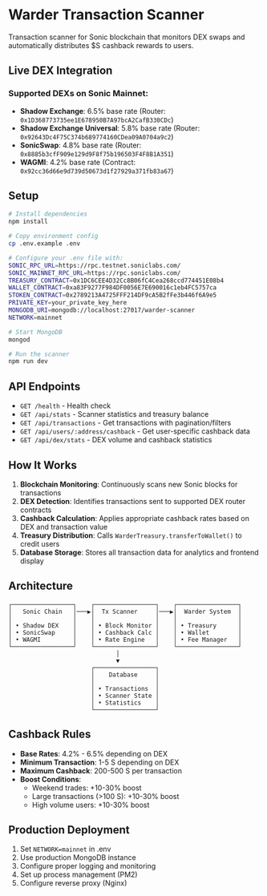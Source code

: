 # Warder Transaction Scanner

Transaction scanner for Sonic blockchain that monitors DEX swaps and automatically distributes $S cashback rewards to users.

## Live DEX Integration

### Supported DEXs on Sonic Mainnet:
- **Shadow Exchange**: 6.5% base rate (Router: `0x1D368773735ee1E678950B7A97bcA2CafB330CDc`)
- **Shadow Exchange Universal**: 5.8% base rate (Router: `0x92643Dc4F75C374b689774160CDea09A0704a9c2`)
- **SonicSwap**: 4.8% base rate (Router: `0x8885b3cfF909e129d9F8f75b196503F4F8B1A351`)
- **WAGMI**: 4.2% base rate (Contract: `0x92cc36d66e9d739d50673d1f27929a371fb83a67`)

## Setup

```bash
# Install dependencies
npm install

# Copy environment config
cp .env.example .env

# Configure your .env file with:
SONIC_RPC_URL=https://rpc.testnet.soniclabs.com/
SONIC_MAINNET_RPC_URL=https://rpc.soniclabs.com/
TREASURY_CONTRACT=0x1DC6CEE4D32Cc8B06fC4Cea268ccd774451E08b4
WALLET_CONTRACT=0xa83F9277F984DF0056E7E690016c1eb4FC5757ca
STOKEN_CONTRACT=0x2789213A4725FFF214DF9cA5B2fFe3b446f6A9e5
PRIVATE_KEY=your_private_key_here
MONGODB_URI=mongodb://localhost:27017/warder-scanner
NETWORK=mainnet

# Start MongoDB
mongod

# Run the scanner
npm run dev
```

## API Endpoints

- `GET /health` - Health check
- `GET /api/stats` - Scanner statistics and treasury balance
- `GET /api/transactions` - Get transactions with pagination/filters
- `GET /api/users/:address/cashback` - Get user-specific cashback data
- `GET /api/dex/stats` - DEX volume and cashback statistics

## How It Works

1. **Blockchain Monitoring**: Continuously scans new Sonic blocks for transactions
2. **DEX Detection**: Identifies transactions sent to supported DEX router contracts
3. **Cashback Calculation**: Applies appropriate cashback rates based on DEX and transaction value
4. **Treasury Distribution**: Calls `WarderTreasury.transferToWallet()` to credit users
5. **Database Storage**: Stores all transaction data for analytics and frontend display

## Architecture

```
┌─────────────────┐    ┌─────────────────┐    ┌─────────────────┐
│   Sonic Chain   │───▶│  Tx Scanner     │───▶│  Warder System  │
│                 │    │                 │    │                 │
│ • Shadow DEX    │    │ • Block Monitor │    │ • Treasury      │
│ • SonicSwap     │    │ • Cashback Calc │    │ • Wallet        │
│ • WAGMI         │    │ • Rate Engine   │    │ • Fee Manager   │
└─────────────────┘    └─────────────────┘    └─────────────────┘
                              │
                              ▼
                       ┌─────────────────┐
                       │    Database     │
                       │                 │
                       │ • Transactions  │
                       │ • Scanner State │
                       │ • Statistics    │
                       └─────────────────┘
```

## Cashback Rules

- **Base Rates**: 4.2% - 6.5% depending on DEX
- **Minimum Transaction**: 1-5 S depending on DEX  
- **Maximum Cashback**: 200-500 S per transaction
- **Boost Conditions**:
  - Weekend trades: +10-30% boost
  - Large transactions (>100 S): +10-30% boost
  - High volume users: +10-30% boost

## Production Deployment

1. Set `NETWORK=mainnet` in .env
2. Use production MongoDB instance
3. Configure proper logging and monitoring
4. Set up process management (PM2)
5. Configure reverse proxy (Nginx)